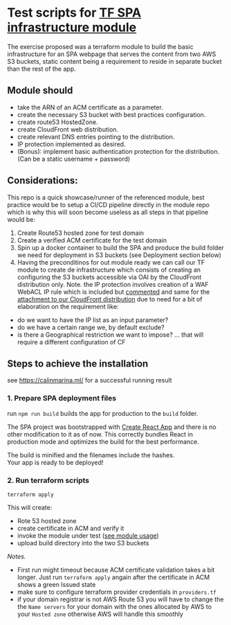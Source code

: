Test scripts for [TF SPA infrastructure module](https://github.com/calinmarina/tf_aws_hosted_spa_infra_template_module)
====

The exercise proposed was a terraform module to build the basic infrastructure for an SPA webpage that serves the content from two AWS S3 buckets, static content being a requirement to reside in separate bucket than the rest of the app.

## Module should
- take the ARN of an ACM certificate as a parameter.
- create the necessary S3 bucket with best practices configuration.
- create route53 HostedZone.
- create CloudFront web distribution.
- create relevant DNS entries pointing to the distribution.
- IP protection implemented as desired.
- (Bonus): implement basic authentication protection for the distribution. (Can be a static username + password)

## Considerations:

This repo is a quick showcase/runner of the referenced module, best practice would be to setup a CI/CD pipeline directly in the module repo which is why this will soon become useless as all steps in that pipeline would be:
1. Create Route53 hosted zone for test domain
2. Create a verified ACM certificate for the test domain
3. Spin up a docker container to build the SPA and produce the build folder we need for deployment in S3 buckets (see Deployment section below)
4. Having the preconditinos for out module ready we can call our TF module to create de infrastructure which consists of creating an configuring the S3 buckets accessible via OAI by the CloudFront distribution only.
Note. the IP protection involves creation of a WAF WebACL IP rule which is included but [commented](https://github.com/calinmarina/tf_aws_hosted_spa_infra_template_module/blob/0ff156576187d7944cac158875fcba454e9eb386/main.tf#L169) and same for the [attachment to our CloudFront distribution](https://github.com/calinmarina/tf_aws_hosted_spa_infra_template_module/blob/0ff156576187d7944cac158875fcba454e9eb386/main.tf#L164) due to need for a bit of elaboration on the requirement like:
- do we want to have the IP list as an input parameter?
- do we have a certain range we, by default exclude?
- is there a Geographical restriction we want to impose? ... that will require a different configuration of CF

## Steps to achieve the installation
see https://calinmarina.ml/ for a successful running result 

### 1. Prepare SPA deployment files

run `npm run build` builds the app for production to the `build` folder.<br />

The SPA project was bootstrapped with [Create React App](https://github.com/facebook/create-react-app) and there is no other modification to it as of now. 
This correctly bundles React in production mode and optimizes the build for the best performance.

The build is minified and the filenames include the hashes.<br />
Your app is ready to be deployed!

### 2. Run terraform scripts

`terraform apply`

This will create:
- Rote 53 hosted zone
- create certificate in ACM and verify it
- invoke the module under test ([see module usage](https://github.com/calinmarina/tf_aws_hosted_spa_infra_template_module))
- upload build directory into the two S3 buckets

*Notes.* 
- First run might timeout because ACM certificate validation takes a bit longer. Just run `terraform apply` angain after the certificate in ACM shows a green Issued state
- make sure to configure terraform provider credentials in `providers.tf`
- if your domain registrar is not AWS Route 53 you will have to change the the `Name servers` for your domain with the ones allocated by AWS to your `Hosted zone` otherwise AWS will handle this smoothly
